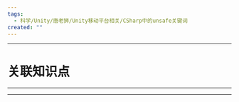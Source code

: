 ```yaml
---
tags:
  - 科学/Unity/唐老狮/Unity移动平台相关/CSharp中的unsafe关键词
created: ""
---
```


---
# 关联知识点



---




---
